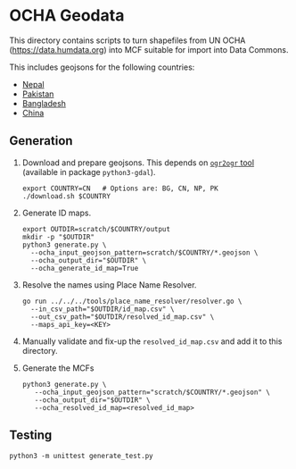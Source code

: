 # OCHA Geodata

This directory contains scripts to turn shapefiles from UN OCHA
(https://data.humdata.org) into MCF suitable for import into Data Commons.

This includes geojsons for the following countries:
* [Nepal](https://data.humdata.org/dataset/administrative-bounadries-of-nepal)
* [Pakistan](https://data.humdata.org/dataset/pakistan-administrative-level-0-1-2-and-3-boundary-polygons-lines-and-central-places)
* [Bangladesh](https://data.humdata.org/dataset/administrative-boundaries-of-bangladesh-as-of-2015#)
* [China](https://data.humdata.org/dataset/cod-ab-chn)

## Generation

1. Download and prepare geojsons.  This depends on [`ogr2ogr`
   tool](https://gdal.org/programs/ogr2ogr.html) (available in package
   `python3-gdal`).

   ```
   export COUNTRY=CN   # Options are: BG, CN, NP, PK
   ./download.sh $COUNTRY
   ```

2. Generate ID maps.

    ```
    export OUTDIR=scratch/$COUNTRY/output
    mkdir -p "$OUTDIR"
    python3 generate.py \
      --ocha_input_geojson_pattern=scratch/$COUNTRY/*.geojson \
      --ocha_output_dir="$OUTDIR" \
      --ocha_generate_id_map=True
    ```

3. Resolve the names using Place Name Resolver.

   ```
   go run ../../../tools/place_name_resolver/resolver.go \
     --in_csv_path="$OUTDIR/id_map.csv" \
     --out_csv_path="$OUTDIR/resolved_id_map.csv" \
     --maps_api_key=<KEY>
   ```

4. Manually validate and fix-up the `resolved_id_map.csv` and add it to this
   directory.

5. Generate the MCFs

   ```
   python3 generate.py \
      --ocha_input_geojson_pattern="scratch/$COUNTRY/*.geojson" \
      --ocha_output_dir="$OUTDIR" \
      --ocha_resolved_id_map=<resolved_id_map>
   ```

## Testing

```
python3 -m unittest generate_test.py
```
